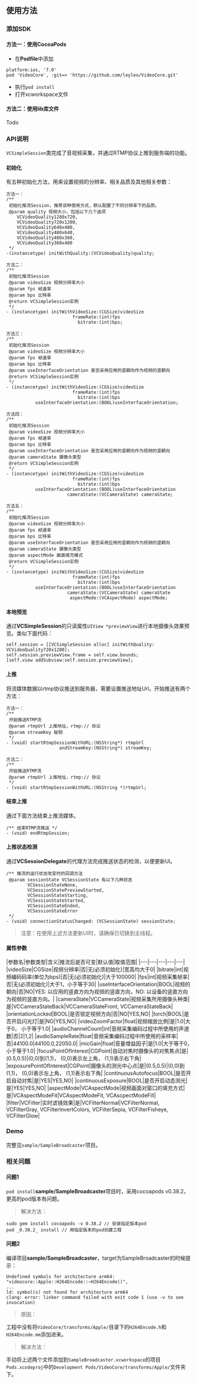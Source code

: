 ## 使用方法
### 添加SDK
#### 方法一：使用CocoaPods

* 在**Podfile**中添加

```
platform:ios, '7.0'
pod 'VideoCore', :git=> 'https://github.com/leyleo/VideoCore.git'
```
* 执行`pod install`
* 打开xcworkspace文件

#### 方法二：使用lib库文件
Todo

### API说明
`VCSimpleSession`类完成了音视频采集，并通过RTMP协议上推到服务端的功能。
#### 初始化
有五种初始化方法，用来设置视频的分辨率、相关品质及其他相关参数：


```
方法一：
/** 
 初始化推流Session，推荐该种使用方式，默认配置了不同分辨率下的品质。
 @param quality 视频大小，包括以下几个选项
	VCVideoQuality1280x720,
	VCVideoQuality720x1280,
	VCVideoQuality640x480,
	VCVideoQuality480x640,
	VCVideoQuality480x360,
	VCVideoQuality360x480
 */
-(instancetype) initWithQuality:(VCVideoQuality)quality;
```
```
方法二：
/**
 初始化推流Session
 @param videoSize 视频分辨率大小
 @param fps 帧速率
 @param bps 比特率
 @return VCSimpleSession实例
 */
- (instancetype) initWithVideoSize:(CGSize)videoSize
                         frameRate:(int)fps
                           bitrate:(int)bps;
```
```
方法三：
/**
 初始化推流Session
 @param videoSize 视频分辨率大小
 @param fps 帧速率
 @param bps 比特率
 @param useInterfaceOrientation 是否采用应用的竖朝向作为视频的竖朝向
 @return VCSimpleSession实例
 */
- (instancetype) initWithVideoSize:(CGSize)videoSize
                         frameRate:(int)fps
                           bitrate:(int)bps
           useInterfaceOrientation:(BOOL)useInterfaceOrientation;
```
```
方法四：
/**
 初始化推流Session
 @param videoSize 视频分辨率大小
 @param fps 帧速率
 @param bps 比特率
 @param useInterfaceOrientation 是否采用应用的竖朝向作为视频的竖朝向
 @param cameraState 摄像头类型
 @return VCSimpleSession实例
 */
- (instancetype) initWithVideoSize:(CGSize)videoSize
                         frameRate:(int)fps
                           bitrate:(int)bps
           useInterfaceOrientation:(BOOL)useInterfaceOrientation
                       cameraState:(VCCameraState) cameraState;
```
```
方法五：
/**
 初始化推流Session
 @param videoSize 视频分辨率大小
 @param fps 帧速率
 @param bps 比特率
 @param useInterfaceOrientation 是否采用应用的竖朝向作为视频的竖朝向
 @param cameraState 摄像头类型
 @param aspectMode 画面填充模式
 @return VCSimpleSession实例
 */
- (instancetype) initWithVideoSize:(CGSize)videoSize
                         frameRate:(int)fps
                           bitrate:(int)bps
           useInterfaceOrientation:(BOOL)useInterfaceOrientation
                       cameraState:(VCCameraState) cameraState
                        aspectMode:(VCAspectMode) aspectMode;
```                        
#### 本地预览
通过**VCSimpleSession**的只读属性`UIView *previewView`进行本地摄像头效果预览。类似下面代码：

```
self.session = [[VCSimpleSession alloc] initWithQuality: VCVideoQuality720x1280];
self.session.previewView.frame = self.view.bounds;
[self.view addSubview:self.session.previewView];
```

#### 上推
将流媒体数据以rtmp协议推送到服务器，需要设置推送地址Url。开始推送有两个方法：

```
方法一：
/**
 开始推送RTMP流
 @param rtmpUrl 上推地址，rtmp:// 协议
 @param streamKey 秘钥
 */
- (void) startRtmpSessionWithURL:(NSString*) rtmpUrl
                    andStreamKey:(NSString*) streamKey;
```
```
方法二：
/**
 开始推送RTMP流
 @param rtmpUrl 上推地址，rtmp:// 协议
 */
- (void) startRtmpSessionWithURL:(NSString *)rtmpUrl;
```

#### 结束上推
通过下面方法结束上推流媒体。

```
/** 结束RTMP流推送 */
- (void) endRtmpSession;
```

#### 上推状态检测
通过**VCSessionDelegate**的代理方法完成推送状态的检测，以便更新UI。

```
/** 推流的运行状态改变时的回调方法
 @param sessionState VCSessionState 有以下几种状态
		VCSessionStateNone,
		VCSessionStatePreviewStarted,
		VCSessionStateStarting,
		VCSessionStateStarted,
		VCSessionStateEnded,
		VCSessionStateError
 */
- (void) connectionStatusChanged: (VCSessionState) sessionState;
```

> 注意：在使用上述方法更新UI时，请确保已切换到主线程。

#### 属性参数

|参数名|参数类型|含义|推流后是否可变|默认值|取值范围|
|---|---|---|---|---|
|videoSize|CGSize|视频分辨率|否|无(必须初始化)|宽高均大于0|
|bitrate|int|视频编码码率(单位为bps)|否|无(必须初始化)|大于100000|
|fps|int|视频采集帧率|否|无(必须初始化)|大于1，小于等于30|
|useInterfaceOrientation|BOOL|视频的朝向|否|NO|YES: 以应用的竖直方向为视频的竖直方向，NO: 以设备的竖直方向为视频的竖直方向。|
|cameraState|VCCameraState|视频采集所用摄像头种类|是|VCCameraStateBack|VCCameraStateFront, VCCameraStateBack|
|orientationLocked|BOOL|是否锁定视频方向|否|NO|YES,NO|
|torch|BOOL|是否开启闪光灯|是|NO|YES,NO|
|videoZoomFactor|float|视频缩放比例|是|1.0|大于0， 小于等于1.0|
|audioChannelCount|int|音频采集编码过程中所使用的声道数|否|2|1,2|
|audioSampleRate|float|音频采集编码过程中所使用的采样率|否|44100.0|44100.0,22050.0|
|micGain|float|音量增益因子|是|1.0|大于等于0， 小于等于1.0|
|focusPointOfInterest|CGPoint|自动对焦时摄像头的对焦焦点|是|(0.5,0.5)|(0,0)到(1,1)， (0,0)表示左上角， (1,1)表示右下角|
|exposurePointOfInterest|CGPoint|摄像头的测光中心点|是|(0.5,0.5)|(0,0)到(1,1)， (0,0)表示左上角， (1,1)表示右下角|
|continuousAutofocus|BOOL|是否开启自动对焦|是|YES|YES,NO|
|continuousExposure|BOOL|是否开启动态测光|是|YES|YES,NO|
|aspectMode|VCAspectMode|视频画面对窗口的填充方式|是|VCAspectModeFit|VCAspectModeFit, VCAscpectModeFill|
|filter|VCFilter|实时滤镜效果|是|VCFilterNormal|VCFilterNormal, VCFilterGray, VCFilterInvertColors, VCFilterSepia, VCFilterFisheye, VCFilterGlow|

### Demo

完整见`sample/SampleBroadcaster`项目。

### 相关问题
#### 问题1
`pod install`**sample/SampleBroadcaster**项目时，采用cocoapods v0.38.2，更高的pod版本有问题。
> 解决方法：

```
sudo gem install cocoapods -v 0.38.2 // 安装指定版本pod
pod _0.38.2_ install // 用指定版本的pod创建工程
```

#### 问题2
编译项目**sample/SampleBroadcaster**，target为SampleBroadcaster的时候提示：

```
Undefined symbols for architecture arm64:
"videocore::Apple::H264Encode::~H264Encode()",
...
ld: symbol(s) not found for architecture arm64
clang: error: linker command failed with exit code 1 (use -v to see invocation)
```
> 原因：

工程中没有将`VideoCore/transforms/Apple/`目录下的`H264Encode.h`和`H264Encode.mm`添加进来。

> 解决方法：

手动将上述两个文件添加到`SampleBroadcaster.xcworkspace`的项目`Pods.xcodeproj`中的`Development Pods/VideoCore/transforms/Apple/`文件夹下。
